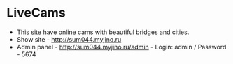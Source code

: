 # LiveCams 
- This site have online cams with beautiful bridges and cities.
- Show site - http://sum044.myjino.ru
- Admin panel - http://sum044.myjino.ru/admin - Login: admin / Password - 5674
